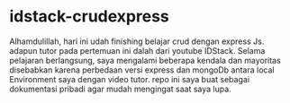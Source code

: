 # idstack-crudexpress
 Alhamdulillah, hari ini udah finishing belajar crud dengan express Js. adapun tutor pada pertemuan ini dalah dari youtube IDStack. Selama pelajaran berlangsung, saya mengalami beberapa kendala dan mayoritas disebabkan karena perbedaan versi express dan mongoDb antara local Environment saya dengan video tutor. repo ini saya buat sebagai dokumentasi pribadi agar mudah mengingat saat saya lupa.
